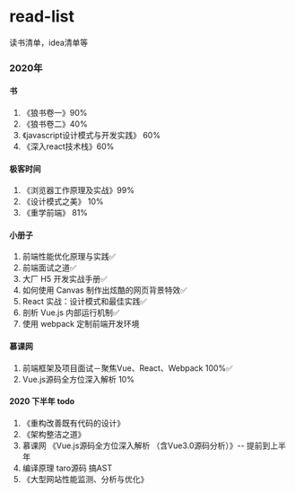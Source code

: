 # read-list
读书清单，idea清单等

### 2020年

#### 书

1. 《狼书卷一》90%
2. 《狼书卷二》40%
3. 《javascript设计模式与开发实践》 60%
4. 《深入react技术栈》60%

#### 极客时间
1. 《浏览器工作原理及实战》99%
2. 《设计模式之美》 10%
3. 《重学前端》 81%

#### 小册子
1. 前端性能优化原理与实践✅
2. 前端面试之道✅
3. 大厂 H5 开发实战手册✅
4. 如何使用 Canvas 制作出炫酷的网页背景特效✅
5. React 实战：设计模式和最佳实践✅
6. 剖析 Vue.js 内部运行机制✅
7. 使用 webpack 定制前端开发环境


#### 慕课网

1. 前端框架及项目面试－聚焦Vue、React、Webpack 100%✅
2. Vue.js源码全方位深入解析 10%



#### 2020 下半年 todo

1. 《重构改善既有代码的设计》
2. 《架构整洁之道》
3. 慕课网 《Vue.js源码全方位深入解析 （含Vue3.0源码分析）》-- 提前到上半年
4. 编译原理 taro源码 搞AST
4. 《大型网站性能监测、分析与优化》
